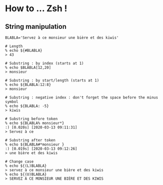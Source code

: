 # How to ... Zsh !

## String manipulation
   
```
BLABLA='Servez à ce monsieur une bière et des kiwis'
```

```shell script
# Length
% echo ${#BLABLA}
> 43
```

```shell script
# Substring : by index (starts at 1)
% echo $BLABLA[12,20]
> monsieur
```

```shell script
# Substring : by start/length (starts at 1)
% echo ${BLABLA:12:8}
> monsieur
```

```shell script
# Substring : negative index : don't forget the space before the minus symbol
% echo ${BLABLA: -5}
> kiwis
```

```shell script
# Substring before token
% echo ${BLABLA% monsieur*}                                                                                                              :) [0.020s] [2020-03-13 09:11:31]
> Servez à ce
```

```shell script
# Substring after token
% echo ${BLABLA#*monsieur }                                                                                                               :) [0.019s] [2020-03-13 09:12:26]
> une bière et des kiwis
```

```shell script
# Change case
% echo ${(L)BLABLA}
> servez à ce monsieur une bière et des kiwis
% echo ${(U)BLABLA}
> SERVEZ À CE MONSIEUR UNE BIÈRE ET DES KIWIS
```
